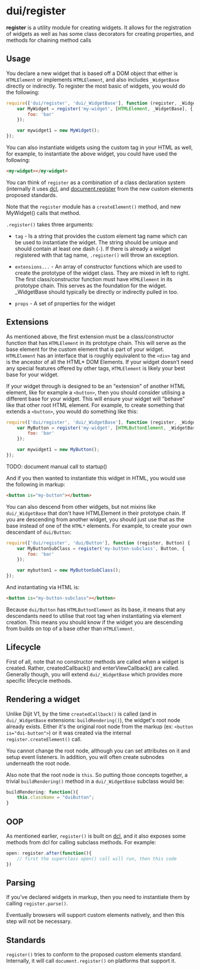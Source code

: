 # dui/register

**register** is a utility module for creating widgets.  It allows for the registration of widgets as well as has some
class decorators for creating properties, and methods for chaining method calls

## Usage

You declare a new widget that is based off a DOM object that either is
`HTMLElement` or implements `HTMLElement`, and also includes `_WidgetBase` directly or indirectly.
To register the most basic of widgets, you would do the following:

```js
require(['dui/register', 'dui/_WidgetBase'], function (register, _WidgetBase) {
	var MyWidget = register('my-widget', [HTMLElement, _WidgetBase], {
		foo: 'bar'
	});

	var mywidget1 = new MyWidget();
});
```

You can also instantiate widgets using the custom tag in your HTML as well, for example, to instantiate the above
widget, you could have used the following:

```html
<my-widget></my-widget>
```

You can think of `register` as a combination of a class declaration system (internally it uses [dcl](http://dcljs.org),
and [document.register](http://www.w3.org/TR/custom-elements/) from the new custom elements proposed standards.

Note that the `register` module has a `createElement()` method, and new MyWidget() calls that method.


`.register()` takes three arguments:

* `tag` - Is a string that provides the custom element tag name which can be used to instantiate the widget.  The string
  should be unique and should contain at least one dash (`-`).  If there is already a widget
  registered with that tag name, `.register()` will throw an exception.

* `extensions...` - An array of constructor functions which are used
  to create the prototype of the widget class.  They are mixed in left to right.  The first
  class/constructor function must have `HTMLElement` in its prototype chain.  This serves as the
  foundation for the widget.   _WidgetBase should typically be directly or indirectly pulled in too.

* `props` - A set of properties for the widget

## Extensions

As mentioned above, the first extension must be a class/constructor function that has `HTMLElement` in its prototype
chain.  This will serve as the base element for the custom element that is part of your widget.  `HTMLElement` has an
interface that is roughly equivalent to the `<div>` tag and is the ancestor of all the HTML* DOM Elements.  If your
widget doesn't need any special features offered by other tags, `HTMLElement` is likely your best base for your widget.

If your widget through is designed to be an "extension" of another HTML element, like for example a `<button>`, then you
should consider utilising a different base for your widget.  This will ensure your widget will "behave" like that other
root HTML element.  For example, to create something that extends a `<button>`, you would do something like this:

```js
require(['dui/register', 'dui/_WidgetBase'], function (register, _Widget) {
	var MyButton = register('my-widget', [HTMLButtonElement, _WidgetBase], {
		foo: 'bar'
	});

	var mywidget1 = new MyButton();
});
```

TODO: document manual call to startup()

And if you then wanted to instantiate this widget in HTML, you would use the following in markup:

```html
<button is="my-button"></button>
```

You can also descend from other widgets, but not mixins like `dui/_WidgetBase` that don't have HTMLElement in their
prototype chain.  If you are descending from another widget, you should just use that as the base instead of one of the
`HTML*` elements.  For example, to create your own descendant of `dui/Button`:

```js
require(['dui/register', 'dui/Button'], function (register, Button) {
	var MyButtonSubClass = register('my-button-subclass', Button, {
		foo: 'bar'
	});

	var mybutton1 = new MyButtonSubClass();
});
```

And instantiating via HTML is:

```html
<button is="my-button-subclass"></button>
```

Because `dui/Button` has `HTMLButtonElement` as its base, it means that any descendants need to utilise that root
tag when instantiating via element creation.  This means you should know if the widget you are descending from builds
on top of a base other than `HTMLElement`.

## Lifecycle

First of all, note that no constructor methods are called when a widget is created.
Rather, createdCallback() and enterViewCallback() are called.
Generally though, you will extend `dui/_WidgetBase` which provides more specific lifecycle methods.

## Rendering a widget

Unlike Dijit V1, by the time `createdCallback()` is called (and in `dui/_WidgetBase` extensions: `buildRendering()`),
the widget's root node already exists.  Either it's the original root node from the markup
(ex: `<button is="dui-button">`) or it was created via the internal `register.createElement()` call.

You cannot change the root node, although you can set attributes on it and setup event listeners.
In addition, you will often create subnodes underneath the root node.

Also note that the root node is `this`.   So putting those concepts together, a trivial `buildRendering()` method
in a `dui/_WidgetBase` subclass would be:

```js
buildRendering: function(){
	this.className = "duiButton";
}
```

## OOP

As mentioned earlier, `register()` is built on [dcl](http://dcljs.org), and it also exposes some methods
from dcl for calling subclass methods.   For example:

```js
open: register.after(function(){
	// first the superclass open() call will run, then this code
})
```

## Parsing

If you've declared widgets in markup, then you need to instantiate them by calling `register.parse()`.

Eventually browsers will support custom elements natively, and then this step will not be necessary.

## Standards

`register()` tries to conform to the proposed custom elements standard.   Internally, it will call `document.register()`
on platforms that support it.



